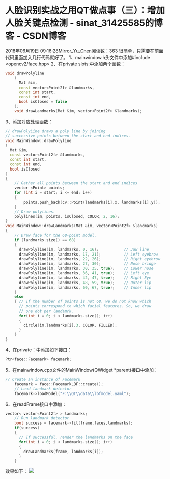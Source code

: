 # 人脸识别实战之用QT做点事（三）：增加人脸关键点检测 - sinat_31425585的博客 - CSDN博客
2018年06月19日 09:16:28[Mirror_Yu_Chen](https://me.csdn.net/sinat_31425585)阅读数：363
很简单，只需要在前面代码里面加入几行代码就好了。
1、mainwindow.h头文件中添加#include <opencv2/face.hpp>
2、在private slots:中添加两个函数：
```cpp
void drawPolyline
    (
      Mat &im,
      const vector<Point2f> &landmarks,
      const int start,
      const int end,
      bool isClosed = false
    );
    void drawLandmarks(Mat &im, vector<Point2f> &landmarks);
```
3、添加对应处理函数：
```cpp
// drawPolyLine draws a poly line by joining
// successive points between the start and end indices.
void MainWindow::drawPolyline
(
  Mat &im,
  const vector<Point2f> &landmarks,
  const int start,
  const int end,
  bool isClosed
)
{
    // Gather all points between the start and end indices
    vector <Point> points;
    for (int i = start; i <= end; i++)
    {
        points.push_back(cv::Point(landmarks[i].x, landmarks[i].y));
    }
    // Draw polylines.
    polylines(im, points, isClosed, COLOR, 2, 16);
}
void MainWindow::drawLandmarks(Mat &im, vector<Point2f> &landmarks)
{
    // Draw face for the 68-point model.
    if (landmarks.size() == 68)
    {
      drawPolyline(im, landmarks, 0, 16);           // Jaw line
      drawPolyline(im, landmarks, 17, 21);          // Left eyebrow
      drawPolyline(im, landmarks, 22, 26);          // Right eyebrow
      drawPolyline(im, landmarks, 27, 30);          // Nose bridge
      drawPolyline(im, landmarks, 30, 35, true);    // Lower nose
      drawPolyline(im, landmarks, 36, 41, true);    // Left eye
      drawPolyline(im, landmarks, 42, 47, true);    // Right Eye
      drawPolyline(im, landmarks, 48, 59, true);    // Outer lip
      drawPolyline(im, landmarks, 60, 67, true);    // Inner lip
    }
    else
    { // If the number of points is not 68, we do not know which
      // points correspond to which facial features. So, we draw
      // one dot per landamrk.
      for(int i = 0; i < landmarks.size(); i++)
      {
        circle(im,landmarks[i],3, COLOR, FILLED);
      }
    }
}
```
4、在private：中添加如下接口：
```cpp
Ptr<face::Facemark> facemark;
```
5、在mainwindow.cpp文件的MainWindow(QWidget *parent)接口中添加：
```cpp
// Create an instance of Facemark
    facemark = face::FacemarkLBF::create();
    // Load landmark detector
    facemark->loadModel("F:\\QT\\data\\lbfmodel.yaml");
```
6、在readFrame接口中添加：
```cpp
vector< vector<Point2f> > landmarks;
    // Run landmark detector
    bool success = facemark->fit(frame,faces,landmarks);
    if(success)
    {
      // If successful, render the landmarks on the face
      for(int i = 0; i < landmarks.size(); i++)
      {
        drawLandmarks(frame, landmarks[i]);
      }
    }
```
效果如下：
![](https://img-blog.csdn.net/20180619091611608?watermark/2/text/aHR0cHM6Ly9ibG9nLmNzZG4ubmV0L3NpbmF0XzMxNDI1NTg1/font/5a6L5L2T/fontsize/400/fill/I0JBQkFCMA==/dissolve/70)
